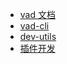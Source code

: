 * [vad 文档](/start/getting-started.md)
* [vad-cli](/tab-vad-cli/getting-started.md)
* [dev-utils](/tab-dev-utils/index.md)
* [插件开发](/tab-dev-plugins/index.md)